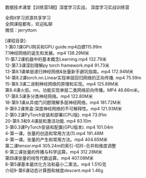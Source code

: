 数据技术课堂【训练营5期】深度学习实战， 深度学习实战训练营

全网it学习资源共享学习<br>全网课程都有，欢迎私聊<br>微信：jerryttom<br>

[课程目录]:<br> 1-第0.1课GPU购买和GPU guide.mp4白嫖115.99m<br> 7.1神经网络的诞生和发展。mp4 138.29M米<br> 11-第7.2课机器中的基本概念Learning.mp4 132.79米<br> 12-第7.3课深刻理解py torch framework.mp4 91.73米<br> 13-第8.1课单层递归神经网络&amp;张量新手避坑指南。mp4 172.94M米<br> 14-第8.2课torch.nn.Linear实现单层回归网络的正向传播. mp4 75.59m<br> 15-第8.3课二进制神经网络的原理和实现。mp4 125.88M米<br> 第8.4课火炬。nn。功能实现单层二类网络前向传播。MP4 46.66m米。<br> 17-第8.5课多分类神经网络。mp4 122.80M米<br> 18-第9.1课从异或门问题理解多层神经网络。mp4 181.72M米<br> 9-第9.2课黑盒:深度神经网络的不可解释性。mp4 121.93M米<br> 2-第0.2课PyTorch安装和部署(CPU版). mp4 73.91m<br> 20-第9.3和9.4课层和激活功能. mp4 83.10m<br> 3-第0.3课PyTorch安装和配置(GPU版本). mp4 101.04m<br> 4-第一课。张量的创造和常用方法(1).mp4 191.48M<br> 4-第一课。张量的产生和常用方法。mp4 404.65M米<br> 第二课tensor.mp4 305.24m的索引-切片-合并和维度调整<br> 6-第三课张量的传播与科学运算。mp4 312.28M米<br> 第四课张量的线性代数运算。mp4 407.08M米<br> 8-第5课基本最优化方法和最小二乘法。mp4 1.51G克<br> 介绍9-第6课动态计算图和梯度descent.mp4 1.46g